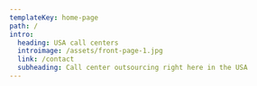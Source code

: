 ```yaml
---
templateKey: home-page
path: /
intro:
  heading: USA call centers
  introimage: /assets/front-page-1.jpg
  link: /contact
  subheading: Call center outsourcing right here in the USA
---
```


